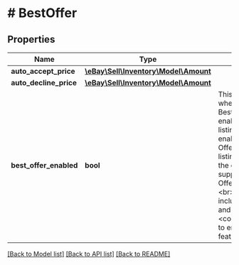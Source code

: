 # # BestOffer

## Properties

Name | Type | Description | Notes
------------ | ------------- | ------------- | -------------
**auto_accept_price** | [**\eBay\Sell\Inventory\Model\Amount**](Amount.md) |  | [optional]
**auto_decline_price** | [**\eBay\Sell\Inventory\Model\Amount**](Amount.md) |  | [optional]
**best_offer_enabled** | **bool** | This field indicates whether or not the Best Offer feature is enabled for the listing. A seller can enable the Best Offer feature for a listing as long as the category supports the Best Offer feature.&lt;br&gt;&lt;br&gt;The seller includes this field and sets its value to &lt;code&gt;true&lt;/code&gt; to enable Best Offer feature. | [optional]

[[Back to Model list]](../../README.md#models) [[Back to API list]](../../README.md#endpoints) [[Back to README]](../../README.md)
